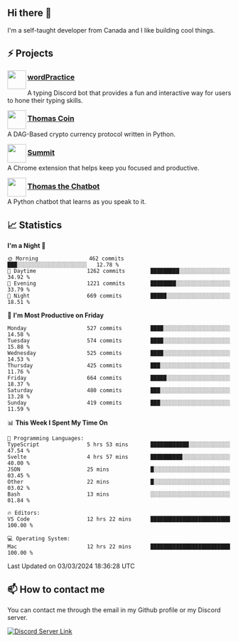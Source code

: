 <h2>Hi there 👋</h2>

<p>I'm a self-taught developer from Canada and I like building cool things.</p>

<h2>⚡ Projects</h2>

<img align="left" src="https://i.imgur.com/BIzs17V.png" width="42" height="42" />
<h3><a target="_blank" href="https://wordpractice.principle.sh/">wordPractice</a></h3>
<p>A typing Discord bot that provides a fun and interactive way for users to hone their typing skills.</p>

<img align="left" src="https://i.imgur.com/4FdQpgN.png" width="42" height="42" />
<h3><a href="https://github.com/principle105/thomas-coin">Thomas Coin</a></h3>
<p>A DAG-Based crypto currency protocol written in Python.</p>

<img align="left" src="https://i.imgur.com/Ly8Atho.png" width="42" height="42" />
<h3><a href="https://summit.sh/">Summit</a></h3>
<p>A Chrome extension that helps keep you focused and productive.</p>

<img align="left" src="https://i.imgur.com/hA9YF2s.png" width="42" height="42" />
<h3><a href="https://github.com/principle105/thomasthechatbot">Thomas the Chatbot</a></h3>
<p>A Python chatbot that learns as you speak to it.</p>

<h2>📈 Statistics</h2>

<!--START_SECTION:waka-->
**I'm a Night 🦉** 

```text
🌞 Morning                462 commits         ███░░░░░░░░░░░░░░░░░░░░░░   12.78 % 
🌆 Daytime                1262 commits        █████████░░░░░░░░░░░░░░░░   34.92 % 
🌃 Evening                1221 commits        ████████░░░░░░░░░░░░░░░░░   33.79 % 
🌙 Night                  669 commits         █████░░░░░░░░░░░░░░░░░░░░   18.51 % 
```
📅 **I'm Most Productive on Friday** 

```text
Monday                   527 commits         ████░░░░░░░░░░░░░░░░░░░░░   14.58 % 
Tuesday                  574 commits         ████░░░░░░░░░░░░░░░░░░░░░   15.88 % 
Wednesday                525 commits         ████░░░░░░░░░░░░░░░░░░░░░   14.53 % 
Thursday                 425 commits         ███░░░░░░░░░░░░░░░░░░░░░░   11.76 % 
Friday                   664 commits         █████░░░░░░░░░░░░░░░░░░░░   18.37 % 
Saturday                 480 commits         ███░░░░░░░░░░░░░░░░░░░░░░   13.28 % 
Sunday                   419 commits         ███░░░░░░░░░░░░░░░░░░░░░░   11.59 % 
```


📊 **This Week I Spent My Time On** 

```text
💬 Programming Languages: 
TypeScript               5 hrs 53 mins       ████████████░░░░░░░░░░░░░   47.54 % 
Svelte                   4 hrs 57 mins       ██████████░░░░░░░░░░░░░░░   40.00 % 
JSON                     25 mins             █░░░░░░░░░░░░░░░░░░░░░░░░   03.45 % 
Other                    22 mins             █░░░░░░░░░░░░░░░░░░░░░░░░   03.02 % 
Bash                     13 mins             ░░░░░░░░░░░░░░░░░░░░░░░░░   01.84 % 

🔥 Editors: 
VS Code                  12 hrs 22 mins      █████████████████████████   100.00 % 

💻 Operating System: 
Mac                      12 hrs 22 mins      █████████████████████████   100.00 % 
```


 Last Updated on 03/03/2024 18:36:28 UTC
<!--END_SECTION:waka-->

<h2>📫 How to contact me</h2>

You can contact me through the email in my Github profile or my Discord server.

[![Discord Server Link](https://dcbadge.vercel.app/api/server/DHnk46C)](https://discord.gg/DHnk46C)


